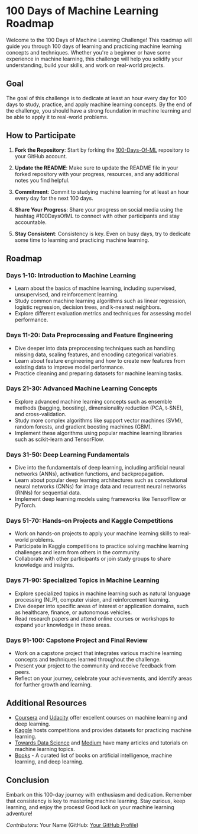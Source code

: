 # 100 Days of Machine Learning Roadmap

Welcome to the 100 Days of Machine Learning Challenge! This roadmap will guide you through 100 days of learning and practicing machine learning concepts and techniques. Whether you're a beginner or have some experience in machine learning, this challenge will help you solidify your understanding, build your skills, and work on real-world projects.

## Goal

The goal of this challenge is to dedicate at least an hour every day for 100 days to study, practice, and apply machine learning concepts. By the end of the challenge, you should have a strong foundation in machine learning and be able to apply it to real-world problems.

## How to Participate

1. **Fork the Repository**: Start by forking the [100-Days-Of-ML](https://github.com/swalehmwadime/100-Days-Of-ML) repository to your GitHub account.

2. **Update the README**: Make sure to update the README file in your forked repository with your progress, resources, and any additional notes you find helpful.

3. **Commitment**: Commit to studying machine learning for at least an hour every day for the next 100 days. 

4. **Share Your Progress**: Share your progress on social media using the hashtag #100DaysOfML to connect with other participants and stay accountable.

5. **Stay Consistent**: Consistency is key. Even on busy days, try to dedicate some time to learning and practicing machine learning.

## Roadmap

### Days 1-10: Introduction to Machine Learning
- Learn about the basics of machine learning, including supervised, unsupervised, and reinforcement learning.
- Study common machine learning algorithms such as linear regression, logistic regression, decision trees, and k-nearest neighbors.
- Explore different evaluation metrics and techniques for assessing model performance.

### Days 11-20: Data Preprocessing and Feature Engineering
- Dive deeper into data preprocessing techniques such as handling missing data, scaling features, and encoding categorical variables.
- Learn about feature engineering and how to create new features from existing data to improve model performance.
- Practice cleaning and preparing datasets for machine learning tasks.

### Days 21-30: Advanced Machine Learning Concepts
- Explore advanced machine learning concepts such as ensemble methods (bagging, boosting), dimensionality reduction (PCA, t-SNE), and cross-validation.
- Study more complex algorithms like support vector machines (SVM), random forests, and gradient boosting machines (GBM).
- Implement these algorithms using popular machine learning libraries such as scikit-learn and TensorFlow.

### Days 31-50: Deep Learning Fundamentals
- Dive into the fundamentals of deep learning, including artificial neural networks (ANNs), activation functions, and backpropagation.
- Learn about popular deep learning architectures such as convolutional neural networks (CNNs) for image data and recurrent neural networks (RNNs) for sequential data.
- Implement deep learning models using frameworks like TensorFlow or PyTorch.

### Days 51-70: Hands-on Projects and Kaggle Competitions
- Work on hands-on projects to apply your machine learning skills to real-world problems.
- Participate in Kaggle competitions to practice solving machine learning challenges and learn from others in the community.
- Collaborate with other participants or join study groups to share knowledge and insights.

### Days 71-90: Specialized Topics in Machine Learning
- Explore specialized topics in machine learning such as natural language processing (NLP), computer vision, and reinforcement learning.
- Dive deeper into specific areas of interest or application domains, such as healthcare, finance, or autonomous vehicles.
- Read research papers and attend online courses or workshops to expand your knowledge in these areas.

### Days 91-100: Capstone Project and Final Review
- Work on a capstone project that integrates various machine learning concepts and techniques learned throughout the challenge.
- Present your project to the community and receive feedback from peers.
- Reflect on your journey, celebrate your achievements, and identify areas for further growth and learning.

## Additional Resources

- [Coursera](https://www.coursera.org/) and [Udacity](https://www.udacity.com/) offer excellent courses on machine learning and deep learning.
- [Kaggle](https://www.kaggle.com/) hosts competitions and provides datasets for practicing machine learning.
- [Towards Data Science](https://towardsdatascience.com/) and [Medium](https://medium.com/) have many articles and tutorials on machine learning topics.
- [Books](https://github.com/dair-ai/Books) - A curated list of books on artificial intelligence, machine learning, and deep learning.

## Conclusion

Embark on this 100-day journey with enthusiasm and dedication. Remember that consistency is key to mastering machine learning. Stay curious, keep learning, and enjoy the process! Good luck on your machine learning adventure!

*Contributors*: Your Name (GitHub: [Your GitHub Profile](https://github.com/yourusername))
